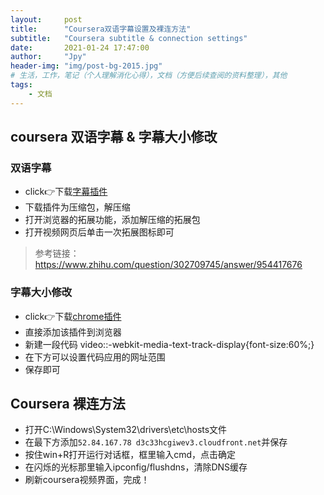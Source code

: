 ```yaml
---
layout:     post
title:      "Coursera双语字幕设置及裸连方法"
subtitle:   "Coursera subtitle & connection settings"
date:       2021-01-24 17:47:00
author:     "Jpy"
header-img: "img/post-bg-2015.jpg"
# 生活，工作，笔记（个人理解消化心得），文档（方便后续查阅的资料整理），其他
tags:
    - 文档
---
```


## coursera 双语字幕 & 字幕大小修改
### 双语字幕
- click👉下载[字幕插件](https://github.com/tamshadow/coursera-subtitle-translation)
- 下载插件为压缩包，解压缩
- 打开浏览器的拓展功能，添加解压缩的拓展包
- 打开视频网页后单击一次拓展图标即可
  
> 参考链接：https://www.zhihu.com/question/302709745/answer/954417676

### 字幕大小修改
- click👉下载[chrome插件](https://link.zhihu.com/?target=https%3A//chrome.google.com/webstore/detail/stylus/clngdbkpkpeebahjckkjfobafhncgmne/related%3Fhl%3Dzh-CN)
- 直接添加该插件到浏览器
- 新建一段代码 video::-webkit-media-text-track-display{font-size:60%;}
- 在下方可以设置代码应用的网址范围
- 保存即可

## Coursera 裸连方法
- 打开C:\Windows\System32\drivers\etc\hosts文件
- 在最下方添加`52.84.167.78 d3c33hcgiwev3.cloudfront.net`并保存
- 按住win+R打开运行对话框，框里输入cmd，点击确定
- 在闪烁的光标那里输入ipconfig/flushdns，清除DNS缓存
- 刷新coursera视频界面，完成！

